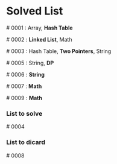 # Solved List

\# 0001 : Array, <b>Hash Table</b>

\# 0002 :  <b>Linked List</b>, Math

\# 0003 : Hash Table, <b>Two Pointers</b>, String

\# 0005 : String, <b>DP</b>

\# 0006 : <b>String</b>

\# 0007 : <b>Math</b>

\# 0009 : <b>Math</b>





### List to solve

\# 0004



### List to dicard

\# 0008


